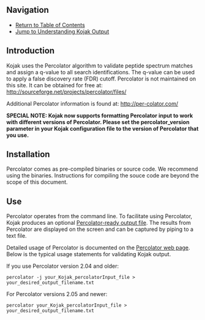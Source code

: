 ## Navigation ##
  * [Return to Table of Contents](TableOfContents.md)
  * [Jump to Understanding Kojak Output](KojakOutput.md)

## Introduction ##

Kojak uses the Percolator algorithm to validate peptide spectrum matches and assign a q-value to all search identifications. The q-value can be used to apply a false discovery rate (FDR) cutoff. Percolator is not maintained on this site. It can be obtained for free at: http://sourceforge.net/projects/percolator/files/

Additional Percolator information is found at: http://per-colator.com/

**SPECIAL NOTE: Kojak now supports formatting Percolator input to work with different versions of Percolator. Please set the percolator\_version parameter in your Kojak configuration file to the version of Percolator that you use.**


## Installation ##

Percolator comes as pre-compiled binaries or source code. We recommend using the binaries. Instructions for compiling the souce code are beyond the scope of this document.

## Use ##

Percolator operates from the command line. To facilitate using Percolator, Kojak produces an optional [Percolator-ready output file](KojakOutput.md). The results from Percolator are displayed on the screen and can be captured by piping to a text file.

Detailed usage of Percolator is documented on the [Percolator web page](http://per-colator.com/). Below is the typical usage statements for validating Kojak output.

If you use Percolator version 2.04 and older:

```
percolator -j your_Kojak_percolatorInput_file > your_desired_output_filename.txt
```

For Percolator versions 2.05 and newer:

```
percolator your_Kojak_percolatorInput_file > your_desired_output_filename.txt
```